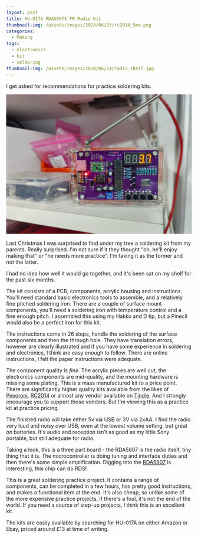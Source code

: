 ```yaml
---
layout: post
title: HU-017A RDA5807S FM Radio Kit
thumbnail-img: /assets/images/2023/06/23/rc2014_5mx.png
categories:
  - Making
tags: 
  - electronics
  - kit
  - soldering
thumbnail-img: /assets/images/2024/06/24/radio_shelf.jpg
---
```


I get asked for recommendations for practice soldering kits.

![HU-017A Radio Assembled](/assets/images/2024/06/24/radio_shelf.jpg)

Last Christmas I was surprised to find under my tree a soldering kit from 
my parents.  Really surprised.  I'm not sure if it they thought "oh, he'll enjoy making that" or "he needs more practice".  I'm 
taking it as the former and not the latter.

I had no idea how well it would go together, and it's been sat on my shelf for the past six months.

The kit consists of a PCB, components, acrylic housing and instructions.  You'll need standard basic electronics tools to assemble, 
and a relatively fine pitched soldering iron.  There are a couple of surface mount components, you'll need a soldering 
iron with temperature control and a fine enough pitch.  I assembled this using my Hakko and D tip, but a Pinecil would also 
be a perfect iron for this kit.

The instructions come in 26 steps, handle the soldering of the surface components and then the through hole.  They have 
translation errors, however are clearly illustrated and if you have some experience in soldering and electronics, I think 
are easy enough to follow.  There are online instructions, I felt the paper instructions were adequate.

The component quality is _fine_.  The acrylic pieces are well cut, the electronics components are mid-quality, and the 
mounting hardware is missing some plating.  This is a mass manufactured kit to a price point.  There are significantly 
higher quality kits available from the likes of [Pimoroni](https://shop.pimoroni.com/), [RC2014](https://z80kits.com/) or almost any vendor available on [Tindie](https://www.tindie.com/).
And I strongly encourage you to support those vendors. But I'm viewing this as a practice kit at practice pricing.

The finished radio will take either 5v via USB or 3V via 2xAA.  I find the radio very loud and noisy over USB, even at the 
lowest volume setting, but great on batteries.  It's audio and reception isn't as good as my little Sony portable, but still
adequate for radio.

Taking a look, this is a three part board - the RDA5807 is the radio itself, tiny thing that it is.  The microcontroller is doing 
tuning and interface duties and then there's some simple amplification.  Digging into the [RDA5807](https://cdn-shop.adafruit.com/product-files/5651/5651_tuner84_RDA5807M_datasheet_v1.pdf) 
is interesting, this chip can do RDS!

This is a great soldering practice project.  It contains a range of components, can be completed in a few hours, has 
pretty good instructions, and makes a functional item at the end.  It's also cheap, so unlike some of the more 
expensive practice projects, if there's a foul, it's not the end of the world.  If you need a source of step-up 
projects, I think this is an excellent kit.

The kits are easily available by searching for HU-017A on either Amazon or Ebay, priced around £13 at time of writing.

